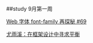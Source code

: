 
##study
9月第一周

[Web 字体 font-family 再探秘 #69](https://github.com/chokcoco/iCSS/issues/69)



[尤雨溪：在框架设计中寻求平衡](https://zhuanlan.zhihu.com/p/76622839)
